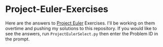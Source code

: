 # Project-Euler-Exercises

Here are the answers to [Project Euler](https://projecteuler.net) Exercises. I'll be working on them overtime and pushing my solutions to this repository. If you would like to see the answers, run `ProjectEulerSelect.py` then enter the Problem ID in the prompt.
